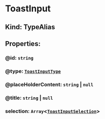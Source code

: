 # **ToastInput**

## **Kind: TypeAlias**

## **Properties**:

### @id: `string`

### @type: [`ToastInputType`](./ToastInputType)

### @placeHolderContent: `string` | `null`

### @title: `string` | `null`

### selection: `Array`<[`ToastInputSelection`](./ToastInputSelection)>
